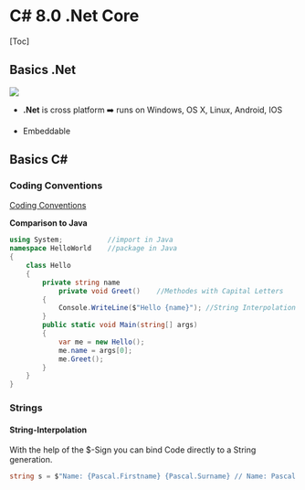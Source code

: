 # C# 8.0 .Net Core

[Toc]

## Basics .Net

![](C:\Users\pascal.hauser1\Documents\repos\ecnf\pictures\what-is-dot-net.PNG) 

*  **.Net** is cross platform :arrow_right: runs on Windows, OS X, Linux, Android, IOS

* Embeddable





## Basics C#

### Coding Conventions

[Coding Conventions](https://docs.microsoft.com/en-us/dotnet/csharp/programming-guide/inside-a-program/coding-conventions) 

**Comparison to Java**

```C#
using System;			//import in Java
namespace HelloWorld	//package in Java
{
    class Hello
    {
        private string name
            private void Greet() 	//Methodes with Capital Letters
        {
            Console.WriteLine($"Hello {name}");	//String Interpolation
        }
        public static void Main(string[] args)
        {
            var me = new Hello();
            me.name = args[0];
            me.Greet();
        }
    }
}
```



### Strings

#### String-Interpolation

With the help of the $-Sign you can bind Code directly to a String generation.

```c#
string s = $"Name: {Pascal.Firstname} {Pascal.Surname} // Name: Pascal Hauser
```



